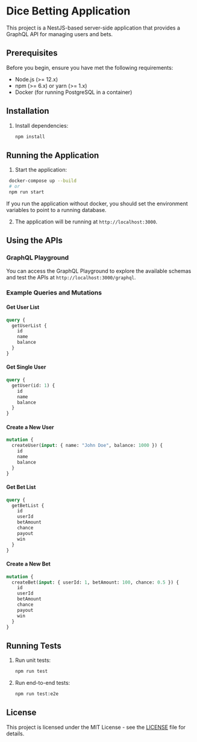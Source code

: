 # Dice Betting Application

This project is a NestJS-based server-side application that provides a GraphQL API for managing users and bets.

## Prerequisites

Before you begin, ensure you have met the following requirements:

- Node.js (>= 12.x)
- npm (>= 6.x) or yarn (>= 1.x)
- Docker (for running PostgreSQL in a container)

## Installation

1. Install dependencies:

   ```bash
   npm install
   ```

## Running the Application

1. Start the application:

```bash
 docker-compose up --build
 # or
 npm run start
```

If you run the application without docker, you should set the environment variables to point to a running database.

2. The application will be running at `http://localhost:3000`.

## Using the APIs

### GraphQL Playground

You can access the GraphQL Playground to explore the available schemas and test the APIs at `http://localhost:3000/graphql`.

### Example Queries and Mutations

#### Get User List

```graphql
query {
  getUserList {
    id
    name
    balance
  }
}
```

#### Get Single User

```graphql
query {
  getUser(id: 1) {
    id
    name
    balance
  }
}
```

#### Create a New User

```graphql
mutation {
  createUser(input: { name: "John Doe", balance: 1000 }) {
    id
    name
    balance
  }
}
```

#### Get Bet List

```graphql
query {
  getBetList {
    id
    userId
    betAmount
    chance
    payout
    win
  }
}
```

#### Create a New Bet

```graphql
mutation {
  createBet(input: { userId: 1, betAmount: 100, chance: 0.5 }) {
    id
    userId
    betAmount
    chance
    payout
    win
  }
}
```

## Running Tests

1. Run unit tests:

   ```bash
   npm run test
   ```

2. Run end-to-end tests:

   ```bash
   npm run test:e2e
   ```

## License

This project is licensed under the MIT License - see the [LICENSE](LICENSE) file for details.
